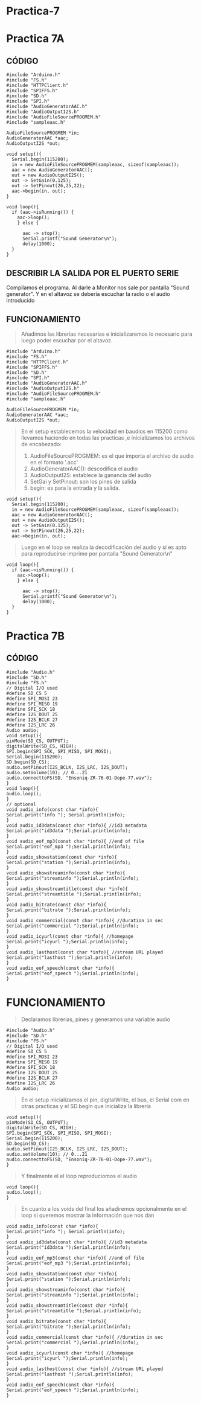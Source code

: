 # Practica-7

# Practica 7A

## CÓDIGO
```
#include "Arduino.h"
#include "FS.h"
#include "HTTPClient.h"
#include "SPIFFS.h"
#include "SD.h"
#include "SPI.h"
#include "AudioGeneratorAAC.h"
#include "AudioOutputI2S.h"
#include "AudioFileSourcePROGMEM.h"
#include "sampleaac.h"

AudioFileSourcePROGMEM *in;
AudioGeneratorAAC *aac;
AudioOutputI2S *out;

void setup(){
  Serial.begin(115200);
  in = new AudioFileSourcePROGMEM(sampleaac, sizeof(sampleaac));
  aac = new AudioGeneratorAAC();
  out = new AudioOutputI2S();
  out -> SetGain(0.125);
  out -> SetPinout(26,25,22);
  aac->begin(in, out);
}

void loop(){
  if (aac->isRunning()) {
    aac->loop();
    } else {

      aac -> stop();
      Serial.printf("Sound Generator\n");
      delay(1000);
  }
}
```

## DESCRIBIR LA SALIDA POR EL PUERTO SERIE

Compilamos el programa. Al darle a Monitor nos sale por pantalla "Sound generator". Y en el altavoz se debería escuchar la radio o el audio introducido

## FUNCIONAMIENTO

> Añadimos las librerias necesarias e inicializaremos lo necesario para luego poder escuchar por el altavoz.
```
#include "Arduino.h"
#include "FS.h"
#include "HTTPClient.h"
#include "SPIFFS.h"
#include "SD.h"
#include "SPI.h"
#include "AudioGeneratorAAC.h"
#include "AudioOutputI2S.h"
#include "AudioFileSourcePROGMEM.h"
#include "sampleaac.h"

AudioFileSourcePROGMEM *in;
AudioGeneratorAAC *aac;
AudioOutputI2S *out;
```
> En el setup establecemos la velocidad en baudios en 115200 como llevamos haciendo en todas las practicas ,e inicializamos los archivos de encabezado:
> 1. AudioFileSourcePROGMEM: es el que importa el archivo de audio en el formato '.acc'
> 2.  AudioGeneratorAAC(): descodifica el audio
> 3. AudioOutputI2S: establece la ganancia del audio 
> 4. SetGai y SetPinout: son los pines de salida
> 5. begin: es para la entrada y la salida.
```
void setup(){
  Serial.begin(115200);
  in = new AudioFileSourcePROGMEM(sampleaac, sizeof(sampleaac));
  aac = new AudioGeneratorAAC();
  out = new AudioOutputI2S();
  out -> SetGain(0.125);
  out -> SetPinout(26,25,22);
  aac->begin(in, out);
```
> Luego en el loop se realiza la decodificación del audio y si es apto para reproducirse imprime por pantalla "Sound Generator\n"
```
void loop(){
  if (aac->isRunning()) {
    aac->loop();
    } else {

      aac -> stop();
      Serial.printf("Sound Generator\n");
      delay(1000);
  }
}
```

# Practica 7B

## CÓDIGO
```
#include "Audio.h"
#include "SD.h"
#include "FS.h"
// Digital I/O used
#define SD_CS 5
#define SPI_MOSI 23
#define SPI_MISO 19
#define SPI_SCK 18
#define I2S_DOUT 25
#define I2S_BCLK 27
#define I2S_LRC 26
Audio audio;
void setup(){
pinMode(SD_CS, OUTPUT);
digitalWrite(SD_CS, HIGH);
SPI.begin(SPI_SCK, SPI_MISO, SPI_MOSI);
Serial.begin(115200);
SD.begin(SD_CS);
audio.setPinout(I2S_BCLK, I2S_LRC, I2S_DOUT);
audio.setVolume(10); // 0...21
audio.connecttoFS(SD, "Ensoniq-ZR-76-01-Dope-77.wav");
}
void loop(){
audio.loop();
}
// optional
void audio_info(const char *info){
Serial.print("info "); Serial.println(info);
}
void audio_id3data(const char *info){ //id3 metadata
Serial.print("id3data ");Serial.println(info);
}
void audio_eof_mp3(const char *info){ //end of file
Serial.print("eof_mp3 ");Serial.println(info);
}
void audio_showstation(const char *info){
Serial.print("station ");Serial.println(info);
}
void audio_showstreaminfo(const char *info){
Serial.print("streaminfo ");Serial.println(info);
}
void audio_showstreamtitle(const char *info){
Serial.print("streamtitle ");Serial.println(info);
}
void audio_bitrate(const char *info){
Serial.print("bitrate ");Serial.println(info);
}
void audio_commercial(const char *info){ //duration in sec
Serial.print("commercial ");Serial.println(info);
}
void audio_icyurl(const char *info){ //homepage
Serial.print("icyurl ");Serial.println(info);
}
void audio_lasthost(const char *info){ //stream URL played
Serial.print("lasthost ");Serial.println(info);
}
void audio_eof_speech(const char *info){
Serial.print("eof_speech ");Serial.println(info);
}
```

# FUNCIONAMIENTO

> Declaramos librerias, pines y generamos una variable audio
```
#include "Audio.h"
#include "SD.h"
#include "FS.h"
// Digital I/O used
#define SD_CS 5
#define SPI_MOSI 23
#define SPI_MISO 19
#define SPI_SCK 18
#define I2S_DOUT 25
#define I2S_BCLK 27
#define I2S_LRC 26
Audio audio;
```
> En el setup inicializamos el pin, digitalWrite, el bus, el Serial com en otras practicas y el SD.begin que inicializa la libreria
```
void setup(){
pinMode(SD_CS, OUTPUT);
digitalWrite(SD_CS, HIGH);
SPI.begin(SPI_SCK, SPI_MISO, SPI_MOSI);
Serial.begin(115200);
SD.begin(SD_CS);
audio.setPinout(I2S_BCLK, I2S_LRC, I2S_DOUT);
audio.setVolume(10); // 0...21
audio.connecttoFS(SD, "Ensoniq-ZR-76-01-Dope-77.wav");
}
```
> Y finalmente el el loop reproduciomos el audio
```
void loop(){
audio.loop();
}
```
> En cuanto a los voids del final los añadiremos opcionalmente en el loop si queremos mostrar la información que nos dan
```
void audio_info(const char *info){
Serial.print("info "); Serial.println(info);
}
void audio_id3data(const char *info){ //id3 metadata
Serial.print("id3data ");Serial.println(info);
}
void audio_eof_mp3(const char *info){ //end of file
Serial.print("eof_mp3 ");Serial.println(info);
}
void audio_showstation(const char *info){
Serial.print("station ");Serial.println(info);
}
void audio_showstreaminfo(const char *info){
Serial.print("streaminfo ");Serial.println(info);
}
void audio_showstreamtitle(const char *info){
Serial.print("streamtitle ");Serial.println(info);
}
void audio_bitrate(const char *info){
Serial.print("bitrate ");Serial.println(info);
}
void audio_commercial(const char *info){ //duration in sec
Serial.print("commercial ");Serial.println(info);
}
void audio_icyurl(const char *info){ //homepage
Serial.print("icyurl ");Serial.println(info);
}
void audio_lasthost(const char *info){ //stream URL played
Serial.print("lasthost ");Serial.println(info);
}
void audio_eof_speech(const char *info){
Serial.print("eof_speech ");Serial.println(info);
}
```
